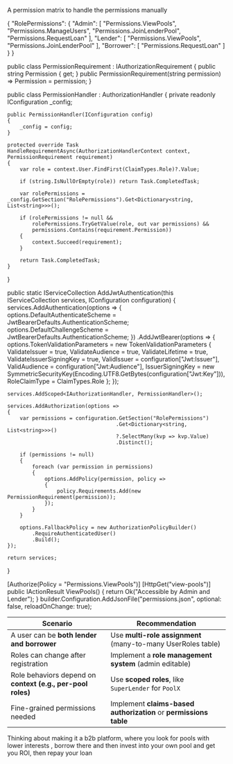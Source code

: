 A permission matrix to handle the permissions manually

 {
  "RolePermissions": {
    "Admin": [
      "Permissions.ViewPools",
      "Permissions.ManageUsers",
      "Permissions.JoinLenderPool",
      "Permissions.RequestLoan"
    ],
    "Lender": [
      "Permissions.ViewPools",
      "Permissions.JoinLenderPool"
    ],
    "Borrower": [
      "Permissions.RequestLoan"
    ]
  }
}

public class PermissionRequirement : IAuthorizationRequirement
{
    public string Permission { get; }
    public PermissionRequirement(string permission) => Permission = permission;
}

public class PermissionHandler : AuthorizationHandler<PermissionRequirement>
{
    private readonly IConfiguration _config;

    public PermissionHandler(IConfiguration config)
    {
        _config = config;
    }

    protected override Task HandleRequirementAsync(AuthorizationHandlerContext context, PermissionRequirement requirement)
    {
        var role = context.User.FindFirst(ClaimTypes.Role)?.Value;

        if (string.IsNullOrEmpty(role)) return Task.CompletedTask;

        var rolePermissions = _config.GetSection("RolePermissions").Get<Dictionary<string, List<string>>>();

        if (rolePermissions != null &&
            rolePermissions.TryGetValue(role, out var permissions) &&
            permissions.Contains(requirement.Permission))
        {
            context.Succeed(requirement);
        }

        return Task.CompletedTask;
    }
}


public static IServiceCollection AddJwtAuthentication(this IServiceCollection services, IConfiguration configuration)
{
    services.AddAuthentication(options =>
    {
        options.DefaultAuthenticateScheme = JwtBearerDefaults.AuthenticationScheme;
        options.DefaultChallengeScheme = JwtBearerDefaults.AuthenticationScheme;
    })
    .AddJwtBearer(options =>
    {
        options.TokenValidationParameters = new TokenValidationParameters
        {
            ValidateIssuer = true,
            ValidateAudience = true,
            ValidateLifetime = true,
            ValidateIssuerSigningKey = true,
            ValidIssuer = configuration["Jwt:Issuer"],
            ValidAudience = configuration["Jwt:Audience"],
            IssuerSigningKey = new SymmetricSecurityKey(Encoding.UTF8.GetBytes(configuration["Jwt:Key"])),
            RoleClaimType = ClaimTypes.Role
        };
    });

    services.AddScoped<IAuthorizationHandler, PermissionHandler>();

    services.AddAuthorization(options =>
    {
        var permissions = configuration.GetSection("RolePermissions")
                                       .Get<Dictionary<string, List<string>>>()
                                       ?.SelectMany(kvp => kvp.Value)
                                       .Distinct();

        if (permissions != null)
        {
            foreach (var permission in permissions)
            {
                options.AddPolicy(permission, policy =>
                {
                    policy.Requirements.Add(new PermissionRequirement(permission));
                });
            }
        }

        options.FallbackPolicy = new AuthorizationPolicyBuilder()
            .RequireAuthenticatedUser()
            .Build();
    });

    return services;
}

[Authorize(Policy = "Permissions.ViewPools")]
[HttpGet("view-pools")]
public IActionResult ViewPools()
{
    return Ok("Accessible by Admin and Lender");
}
builder.Configuration.AddJsonFile("permissions.json", optional: false, reloadOnChange: true);


| Scenario                                                    | Recommendation                                                    |
| ----------------------------------------------------------- | ----------------------------------------------------------------- |
| A user can be **both lender and borrower**                  | Use **multi-role assignment** (many-to-many UserRoles table)      |
| Roles can change after registration                         | Implement a **role management system** (admin editable)           |
| Role behaviors depend on **context (e.g., per-pool roles)** | Use **scoped roles**, like `SuperLender` for `PoolX`              |
| Fine-grained permissions needed                             | Implement **claims-based authorization** or **permissions table** |



Thinking about making it a b2b platform, where you look for pools with lower interests , borrow there and then invest into your own pool and get you ROI, then repay your loan